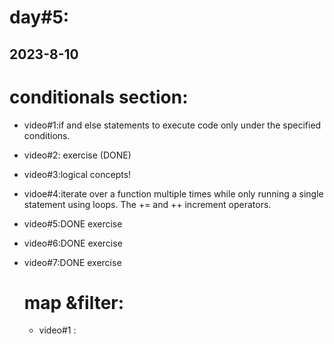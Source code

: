 # day#5:
## 2023-8-10

# conditionals section:
- video#1:if and else statements to execute code only under the specified conditions.
- video#2: exercise (DONE)
- video#3:logical concepts!
- vidoe#4:iterate over a function multiple times while only running a single statement using loops. The += and ++ increment operators.
- video#5:DONE exercise
- video#6:DONE exercise
- video#7:DONE exercise


  # map &filter:
  - video#1 :

